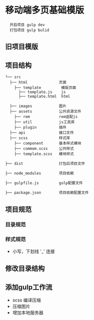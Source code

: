 # 移动端多页基础模版

```
  开启项目 gulp dev
  打包项目 gulp bulid
```

## 旧项目模版

## 项目结构
```
└── src
  ├── html              页面
    ├── template         模版页面    
      ├── template.js    js
      ├── template.html  html

  ├── images            图片
  ├── assets            公共资源文件
    ├── rem             rem适配js
    ├── util            js工具库
    ├── plugin          插件
  ├── api               接口文件
  ├── scss              样式库
    ├── component       基本样式模块
    ├── commom.scss     公共样式
    ├── template.scss   模块样式

├── dist                打包后项目文件

├── node_modules        项目依赖

├── gulpfile.js         gulp配置文件

├── package.json        项目依赖配置文件

```
## 项目规范

### 目录规范


### 样式规范

- 小写，下划线 '_' 连接

##  修改目录结构

##  添加gulp工作流

- scss 编译压缩
- 压缩图片
- 增加本地服务器